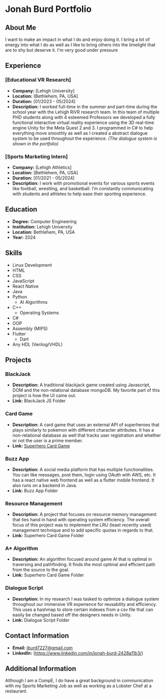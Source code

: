 # Jonah Burd Portfolio

## About Me
I want to make an impact in what I do and enjoy doing it. I bring a lot of energy into what I do as well as I like to bring others into the limelight that are to shy but deserve it. I'm very good under pressure

## Experience
### [Educational VR Research]
- **Company:** [Lehigh University]
- **Location:** [Bethlehem, PA, USA]
- **Duration:** [01/2023 - 05/2024]
- **Description:** 
  I worked full-time in the summer and part-time during the school year with the Lehigh RiVR research team. In this team of multiple PHD students along with 4 esteemed Professors we developed a fully functional interactive virtual reality experience using the 3D real-time engine Unity for the Meta Quest 2 and 3. I programmed in C# to help everything move smoothly as well as I created a abstract dialogue system to be used throughout the experience. *(The dialogue system is shown in the portfolio)*

### [Sports Marketing Intern]
- **Company:** [Lehigh Athletics]
- **Location:** [Bethlehem, PA, USA]
- **Duration:** [01/2021 - 05/2024]
- **Description:** 
  I work with promotional events for various sports events like football, wrestling, and basketball. I’m constantly communicating with students and athletes to help ease their sporting experience.

## Education
- **Degree:** Computer Engineering
- **Institution:** Lehigh University
- **Location:** Bethlehem, PA, USA
- **Year:** 2024

## Skills
- Linux Development
- HTML
- CSS
- JavaScript
- React Native
- Java
- Python
  - AI Algorithms
- C++
  - Operating Systems
- C#
- OOP
- Assembly (MIPS)
- Flutter
  - Dart
- Any HDL (Verilog/VHDL)

## Projects
### BlackJack 
- **Description:** A traditional blackjack game created using Javascript, DOM and the non-relational database mongoDB. My favorite part of this project is how the UI came out. 
- **Link:** BlackJack JS Folder

### Card Game
- **Description:** A card game that uses an external API of superheroes that plays similarly to pokemon with different character attributes. It has a non-relational database as well that tracks user registration and whether or not the user is a prime member. 
- **Link:** [Superhero Card Game](https://github.com/Jayburd727/Projects/tree/main/Astar%20Algorithm)

### Buzz App
- **Description:** A social media platform that has multiple functionalities. You can like messages, post them, login using OAuth with AWS, etc. It has a react native web frontend as well as a flutter mobile frontend. It also runs on a backend in Java. 
- **Link:** Buzz App Folder

### Resource Management
- **Description:** A project that focuses on resource memory management that ties hand in hand with operating system efficiency. The overall focus of this project was to implement the LRU (least recently used) management technique and to add specific quotas in regards to that.
- **Link:** Superhero Card Game Folder

### A* Algorithm
- **Description:** An algorithm focused around game AI that is optimal in traversing and pathfinding. It finds the most optimal and efficient path from the source to the goal.
- **Link:** Superhero Card Game Folder

### Dialogue Script
- **Description:** In my research I was tasked to optimize a dialogue system throughout our immersive VR experience for reusability and efficiency. This uses a hashmap to store certain indexes from a csv file that can easily be changed based off the designers needs in Unity. 
- **Link:** Dialogue Script Folder

## Contact Information
- **Email:** jburd7227@gmail.com
- **LinkedIn:** (https://www.linkedin.com/in/jonah-burd-2428a11b3/)

## Additional Information
Although I am a CompE, I do have a great background in communication with my Sports Marketing Job as well as working as a Lobster Chef at a restaurant.

